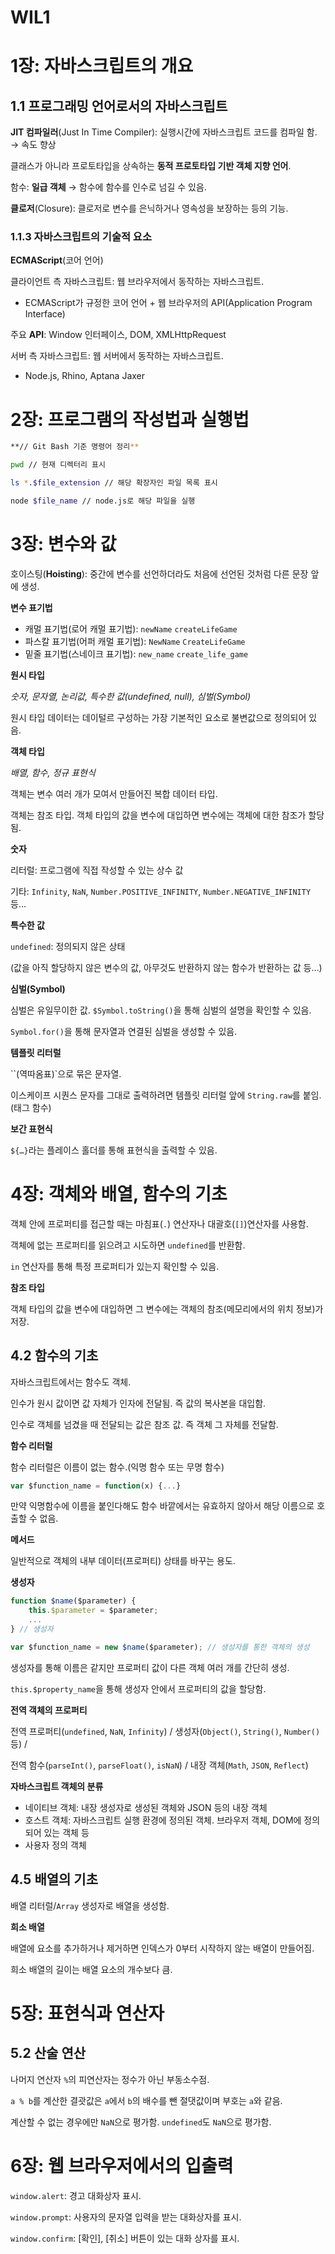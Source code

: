 # WIL1

# 1장: 자바스크립트의 개요

## 1.1 프로그래밍 언어로서의 자바스크립트

**JIT 컴파일러**(Just In Time Compiler): 실행시간에 자바스크립트 코드를 컴파일 함. → 속도 향상

클래스가 아니라 프로토타입을 상속하는 **동적 프로토타입 기반 객체 지향 언어**.

함수: **일급 객체** → 함수에 함수를 인수로 넘길  수 있음.

**클로저**(Closure): 클로저로 변수를 은닉하거나 영속성을 보장하는 등의 기능.

### 1.1.3 자바스크립트의 기술적 요소

**ECMAScript**(코어 언어)

클라이언트 측 자바스크립트: 웹 브라우저에서 동작하는 자바스크립트.

- ECMAScript가 규정한 코어 언어 + 웹 브라우저의 API(Application Program Interface)

주요 **API**: Window 인터페이스, DOM, XMLHttpRequest

서버 측 자바스크립트: 웹 서버에서 동작하는 자바스크립트.

- Node.js, Rhino, Aptana Jaxer

# 2장: 프로그램의 작성법과 실행법

```bash
**// Git Bash 기준 명령어 정리**

pwd // 현재 디렉터리 표시

ls *.$file_extension // 해당 확장자인 파일 목록 표시

node $file_name // node.js로 해당 파일을 실행
```

# 3장: 변수와 값

호이스팅(**Hoisting**): 중간에 변수를 선언하더라도 처음에 선언된 것처럼 다른 문장 앞에 생성.

**변수 표기법**

- 캐멀 표기법(로어 캐멀 표기법): `newName` `createLifeGame`
- 파스칼 표기법(어퍼 캐멀 표기법): `NewName` `CreateLifeGame`
- 밑줄 표기법(스네이크 표기법): `new_name` `create_life_game`

**원시 타입**

*숫자, 문자열, 논리값, 특수한 값(undefined, null), 심벌(Symbol)*

원시 타입 데이터는 데이털르 구성하는 가장 기본적인 요소로 불변값으로 정의되어 있음.

**객체 타입**

*배열, 함수, 정규 표현식*

객체는 변수 여러 개가 모여서 만들어진 복합 데이터 타입.

객체는 참조 타입. 객체 타입의 값을 변수에 대입하면 변수에는 객체에 대한 참조가 할당됨.

**숫자**

리터럴: 프로그램에 직접 작성할 수 있는 상수 값

기타: `Infinity`, `NaN`, `Number.POSITIVE_INFINITY`, `Number.NEGATIVE_INFINITY` 등…

**특수한 값**

`undefined`: 정의되지 않은 상태

(값을 아직 할당하지 않은 변수의 값, 아무것도 반환하지 않는 함수가 반환하는 값 등…)

**심벌(Symbol)**

심벌은 유일무이한 값. `$Symbol.toString()`을 통해 심벌의 설명을 확인할 수 있음.

`Symbol.for()`을 통해 문자열과 연결된 심벌을 생성할 수 있음.

**템플릿 리터럴**

``(역따옴표)`으로 묶은 문자열. 

이스케이프 시퀀스 문자를 그대로 출력하려면 템플릿 리터럴 앞에 `String.raw`를 붙임. (태그 함수)

**보간 표현식**

`${…}`라는 플레이스 홀더를 통해 표현식을 출력할 수 있음. 

# 4장: 객체와 배열, 함수의 기초

객체 안에 프로퍼티를 접근할 때는 마침표(`.`) 연산자나 대괄호(`[]`)연산자를 사용함.

객체에 없는 프로퍼티를 읽으려고 시도하면 `undefined`를 반환함.

`in` 연산자를 통해 특정 프로퍼티가 있는지 확인할 수 있음.

**참조 타입**

객체 타입의 값을 변수에 대입하면 그 변수에는 객체의 참조(메모리에서의 위치 정보)가 저장.

## 4.2 함수의 기초

자바스크립트에서는 함수도 객체. 

인수가 원시 값이면 값 자체가 인자에 전달됨. 즉 값의 복사본을 대입함.

인수로 객체를 넘겼을 때 전달되는 값은 참조 값. 즉 객체 그 자체를 전달함.

**함수 리터럴**

함수 리터럴은 이름이 없는 함수.(익명 함수 또는 무명 함수)

```jsx
var $function_name = function(x) {...}
```

만약 익명함수에 이름을 붙인다해도 함수 바깥에서는 유효하지 않아서 해당 이름으로 호출할 수 없음.

**메서드**

일반적으로 객체의 내부 데이터(프로퍼티) 상태를 바꾸는 용도.

**생성자**

```jsx
function $name($parameter) {
	this.$parameter = $parameter;
	...
} // 생성자
```

```jsx
var $function_name = new $name($parameter); // 생성자를 통한 객체의 생성
```

생성자를 통해 이름은 같지만 프로퍼티 값이 다른 객체 여러 개를 간단히 생성.

`this.$property_name`을 통해 생성자 안에서 프로퍼티의 값을 할당함.

**전역 객체의 프로퍼티**

전역 프로퍼티(`undefined`, `NaN`, `Infinity`) / 생성자(`Object()`, `String()`, `Number()` 등) /

전역 함수(`parseInt()`, `parseFloat()`, `isNaN`) / 내장 객체(`Math`, `JSON`, `Reflect`)

**자바스크립트 객체의 분류**

- 네이티브 객체: 내장 생성자로 생성된 객체와 JSON 등의 내장 객체
- 호스트 객체: 자바스크립트 실행 환경에 정의된 객체. 브라우저 객체, DOM에 정의되어 있는 객체 등
- 사용자 정의 객체

## 4.5 배열의 기초

배열 리터럴/`Array` 생성자로 배열을 생성함.

**희소 배열**

배열에 요소를 추가하거나 제거하면 인덱스가 0부터 시작하지 않는 배열이 만들어짐.

희소 배열의 길이는 배열 요소의 개수보다 큼.

# 5장: 표현식과 연산자

## 5.2 산술 연산

나머지 연산자 `%`의 피연산자는 정수가 아닌 부동소수점.

`a % b`를 계산한 결괏값은 `a`에서 `b`의 배수를 뺀 절댓값이며 부호는 `a`와 같음.

계산할 수 없는 경우에만 `NaN`으로 평가함. `undefined`도 `NaN`으로 평가함.

# 6장: 웹 브라우저에서의 입출력

`window.alert`: 경고 대화상자 표시.

`window.prompt`: 사용자의 문자열 입력을 받는 대화상자를 표시.

`window.confirm`: [확인], [취소] 버튼이 있는 대화 상자를 표시.